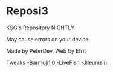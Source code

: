 # Reposi3

KSG's Repository NIGHTLY

May cause errors on your device

Made by PeterDev, Web by Efrit

Tweaks
-Barmoji1.0
-LiveFish
-Jileumsin